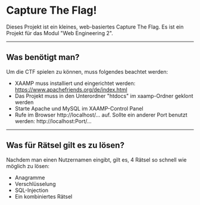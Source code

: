 # Capture The Flag!
Dieses Projekt ist ein kleines, web-basiertes Capture The Flag. 
Es ist ein Projekt für das Modul "Web Engineering 2".

---
## Was benötigt man?
Um die CTF spielen zu können, muss folgendes beachtet werden:
- XAAMP muss installiert und eingerichtet werden: https://www.apachefriends.org/de/index.html
- Das Projekt muss in den Unterordner "htdocs" im xaamp-Ordner geklont werden
- Starte Apache und MySQL im XAAMP-Control Panel
- Rufe im Browser http://localhost/... auf. Sollte ein anderer Port benutzt werden:  http://localhost:Port/…
---
## Was für Rätsel gilt es zu lösen?
Nachdem man einen Nutzernamen eingibt, gilt es, 4 Rätsel so schnell wie möglich zu lösen:
- Anagramme
- Verschlüsselung
- SQL-Injection
- Ein kombiniertes Rätsel



